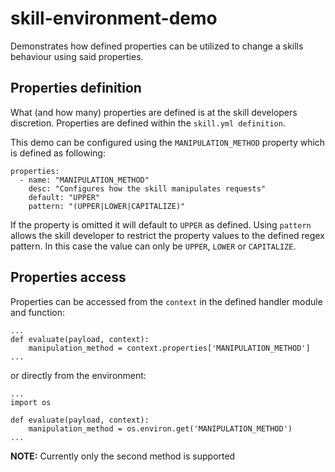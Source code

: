 # skill-environment-demo

Demonstrates how defined properties can be utilized to change a skills behaviour using said properties.

## Properties definition

What (and how many) properties are defined is at the skill developers discretion. Properties are defined within the
`skill.yml definition`.

This demo can be configured using the `MANIPULATION_METHOD` property which is defined as following:
```
properties:
  - name: "MANIPULATION_METHOD"
    desc: "Configures how the skill manipulates requests"
    default: "UPPER"
    pattern: "(UPPER|LOWER|CAPITALIZE)"
```

If the property is omitted it will default to `UPPER` as defined. Using `pattern` allows the skill developer to
restrict the property values to the defined regex pattern. In this case the value can only be `UPPER`, `LOWER` or `CAPITALIZE`.

## Properties access

Properties can be accessed from the `context` in the defined handler module and function:
```
...
def evaluate(payload, context):
    manipulation_method = context.properties['MANIPULATION_METHOD']
...
```
or directly from the environment:
```
...
import os

def evaluate(payload, context):
    manipulation_method = os.environ.get('MANIPULATION_METHOD')
...
```

**NOTE:** Currently only the second method is supported